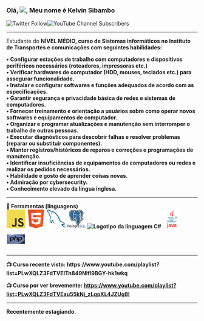 ### Olá, <img src="https://raw.githubusercontent.com/MartinHeinz/MartinHeinz/master/wave.gif" width="30px">,  Meu nome é Kelvin Sibambo



<img alt="Twitter Follow" src="https://img.shields.io/twitter/follow/KelvinSibambo?label=Siga-me%20no%20Twitter&style=social"><img alt="YouTube Channel Subscribers" src="https://img.shields.io/youtube/channel/subscribers/UCM-2C18PTZ09ucBosRLj4Tw?label=Subscreva%20no%20meu%20canal%21&style=social">
<hr>
Estudante do <b>NÍVEL MÉDIO<b>, curso de Sistemas informáticos no <a class="nav-link" href:"itc.ac.mz"> Instituto de Transportes e comunicações</a> com seguintes habilidades:

•  Configurar estações de trabalho com computadores e dispositivos periféricos necessários (roteadores, impressoras etc.) <br>
•  Verificar hardwares de computador (HDD, mouses, teclados etc.) para assegurar funcionalidade. <br>
•  Instalar e configurar softwares e funções adequados de acordo com as especificações. <br>
•  Garantir segurança e privacidade básica de redes e sistemas de computadores.<br>
•  Fornecer treinamento e orientação a usuários sobre como operar novos softwares e equipamentos de computador. <br>
•  Organizar e programar atualizações e manutenção sem interromper o trabalho de outras pessoas. <br>
•  Executar diagnósticos para descobrir falhas e resolver problemas (reparar ou substituir componentes).<br>
•  Manter registros/históricos de reparos e correções e programações de manutenção. <br>
•  Identificar insuficiências de equipamentos de computadores ou redes e realizar os pedidos necessários. <br>
•	Habilidade  e gosto de aprender coisas novas.<br>
•	Admiração por cybersecurity.<br>
•	Conhecimento elevado da língua inglesa.<br>
  <hr>
  
   🧰 Ferramentas (linguagens)
  <br>
  <img src="https://github.com/devicons/devicon/blob/master/icons/javascript/javascript-original.svg" alt="Logotipo de JavaScript" width="50px" height="50"> <img src="https://github.com/devicons/devicon/blob/master/icons/html5/html5-original.svg" alt="Logotipo de HTML5" width="50px" height="50"> <img src="https://github.com/devicons/devicon/blob/master/icons/mysql/mysql-original.svg" alt="Logotipo da MYSQL" width="50" height="50"> <img src="https://github.com/devicons/devicon/blob/master/icons/postgresql/postgresql-original-wordmark.svg" alt="Logotipo de SQL Server" width="50" height="50"> <img src="https://seeklogo.com/images/C/c-sharp-c-logo-02F17714BA-seeklogo.com.png" alt="Logotipo da linguagem C#" width="50" height="50"> <img src="https://github.com/devicons/devicon/blob/master/icons/java/java-original-wordmark.svg" alt="Logotipo da linguagem Java" width="50" height="50"> <img src="https://github.com/devicons/devicon/blob/master/icons/php/php-original.svg" alt="Logotipo da PHP" width="50" height="50">
<hr>
 📺 Curso recente visto:
  https://www.youtube.com/playlist?list=PLwXQLZ3FdTVEITn849NlfI9BGY-hk1wkq
  
 📺 Curso por ver brevemente:
https://www.youtube.com/playlist?list=PLwXQLZ3FdTVEau55kNj_zLgpXL4JZUg8I
  <hr>
  Recentemente estagiando.
 


<!--
**KelvinSibambo/KelvinSibambo** is a ✨ _special_ ✨ repository because its `README.md` (this file) appears on your GitHub profile.

Here are some ideas to get you started:

- 🔭 I’m currently working on ...
- 🌱 I’m currently learning ...
- 👯 I’m looking to collaborate on ...
- 🤔 I’m looking for help with ...
- 💬 Ask me about ...
- 📫 How to reach me: ...
- 😄 Pronouns: ...
- ⚡ Fun fact: ...
-->
